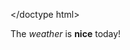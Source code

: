 </doctype html>
<html>
  <head>
    <title>My first project</title>
  </head/
    <body>
    The <em>weather</em> is <strong>nice</strong> today!
    </body>
</html>
	
